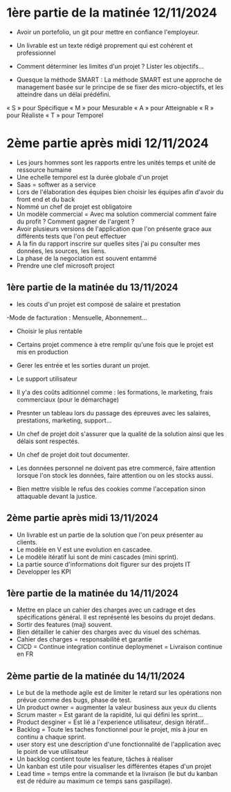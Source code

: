 # 1ère partie de la matinée 12/11/2024

- Avoir un portefolio, un git pour mettre en confiance l'employeur.
- Un livrable est un texte rédigé proprement qui est cohérent et professionnel
- Comment déterminer les limites d'un projet ? Lister les objectifs...

- Quesque la méthode SMART : La méthode SMART est une approche de management basée sur le principe de se fixer des micro-objectifs, et les atteindre dans un délai prédéfini.

« S » pour Spécifique
« M » pour Mesurable
« A » pour Atteignable
« R » pour Réaliste
« T » pour Temporel


# 2ème partie après midi 12/11/2024

- Les jours hommes sont les rapports entre les unités temps et unité de ressource humaine
- Une echelle temporel est la durée globale d'un projet
- Saas = softwer as a service
- Lors de l'élaboration des équipes bien choisir les équipes afin d'avoir du front end et du back 
- Nommé un chef de projet est obligatoire
- Un modèle commercial = Avec ma solution commercial comment faire du profit ? Comment gagner de l'argent ?
- Avoir plusieurs versions de l'application que l'on présente grace aux différents tests que l'on peut effectuer
- A la fin du rapport inscrire sur quelles sites j'ai pu consulter mes données, les sources, les liens.
- La phase de la negociation est souvent entammé 
- Prendre une clef microsoft project



## 1ère partie de la matinée du 13/11/2024

- les couts d'un projet est composé de salaire et prestation

-Mode de facturation : Mensuelle, Abonnement...
- Choisir le plus rentable
- Certains projet commence à etre remplir qu'une fois que le projet est mis en production 

- Gerer les entrée et les sorties durant un projet.
- Le support utilisateur
- Il y'a des coûts aditionnel comme : les formations, le marketing, frais commerciaux (pour le démarchage)
- Presnter un tableau lors du passage des épreuves avec les salaires, prestations, marketing, support...

- Un chef de projet doit s'assurer que la qualité de la solution ainsi que les délais sont respectés.
- Un chef de projet doit tout documenter.
- Les données personnel ne doivent pas etre commercé, faire attention lorsque l'on stock les données, faire attention ou on les stocks aussi.

- Bien mettre visible le refus des cookies comme l'accepation sinon attaquable devant la justice.

## 2ème partie après midi 13/11/2024

- Un livrable est un partie de la solution que l'on peux présenter au clients.
- Le modèle en V est une evolution en cascadee.
- Le modèle itératif lui sont de mini cascades (mini sprint).
- La partie source d'informations doit figurer sur des projets IT
- Developper les KPI


## 1ère partie de la matinée du 14/11/2024

- Mettre en place un cahier des charges avec un cadrage et des spécifications général. Il est représenté les besoins du projet dedans.
-  Sortir des features (maj) souvent.
- Bien détailler le cahier des charges avec du visuel des schémas.
- Cahier des charges = responsabilité et garantie
- CICD = Continue integration continue deploymenet = Livraison continue en FR

## 2ème partie de la matinée du 14/11/2024

- Le but de la methode agile est de limiter le retard sur les opérations non prévue comme des bugs, phase de test.
- Un product owner = augmenter la valeur business aux yeux du clients
- Scrum master = Est garant de la rapidité, lui qui défini les sprint...
- Product desginer = Est lié a l'experience utilisateur, design itératif...
- Backlog = Toute les taches fonctionnel pour le projet, mis à jour en continu a chaque sprint. 
- user story est une description d'une fonctionnalité de l'application avec le point de vue utilisateur
- Un backlog contient toute les feature, tâches à réaliser
- Un kanban est utile pour visualiser les différentes étapes d'un projet
- Lead time = temps entre la commande et la livraison (le but du kanban est de réduire au maximum ce temps sans gaspillage).


